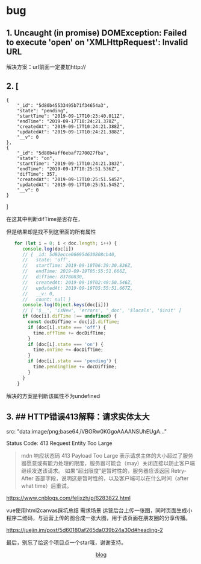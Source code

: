 # bug


## 1. Uncaught (in promise) DOMException: Failed to execute 'open' on 'XMLHttpRequest': Invalid URL

解决方案：url前面一定要加http://

## 2. [
    {
        "_id": "5d80b45533495b71f34654a3",
        "state": "pending",
        "startTime": "2019-09-17T10:23:40.011Z",
        "endTime": "2019-09-17T10:24:21.378Z",
        "createdAt": "2019-09-17T10:24:21.388Z",
        "updatedAt": "2019-09-17T10:24:21.388Z",
        "__v": 0
    },
    {
        "_id": "5d80b4aff6ebaf7270027fba",
        "state": "on",
        "startTime": "2019-09-17T10:24:21.383Z",
        "endTime": "2019-09-17T10:25:51.536Z",
        "difTime": 357,
        "createdAt": "2019-09-17T10:25:51.545Z",
        "updatedAt": "2019-09-17T10:25:51.545Z",
        "__v": 0
    }
]

在这其中判断difTime是否存在，

但是结果却是找不到这里面的所有属性


```js
   for (let i = 0; i < doc.length; i++) {
      console.log(doc[i])
      // { _id: 5d82ecce066954630808cb40,
      //   state: 'off',
      //   startTime: 2019-09-18T06:39:30.836Z,
      //   endTime: 2019-09-19T05:55:51.666Z,
      //   difTime: 83780830,
      //   createdAt: 2019-09-19T02:49:50.546Z,
      //   updatedAt: 2019-09-19T05:55:51.667Z,
      //   __v: 0,
      //   count: null }
      console.log(Object.keys(doc[i]))
      // [ '$__', 'isNew', 'errors', '_doc', '$locals', '$init' ]
      if (doc[i].difTime !== undefined) {
        const docDifTime = doc[i].difTime;
        if (doc[i].state === 'off') {
          time.offTime += docDifTime;
        }
        if (doc[i].state === 'on') {
          time.onTime += docDifTime;
        }
        if (doc[i].state === 'pending') {
          time.pendingTime += docDifTime;
        }
      }
    }
```
解决的方案是判断该属性不为undefined

## 3. ## HTTP错误413解释：请求实体太大

src: "data:image/png;base64,iVBORw0KGgoAAAANSUhEUgA..."

Status Code: 413 Request Entity Too Large

> mdn
> 响应状态码 413 Payload Too Large 表示请求主体的大小超过了服务器愿意或有能力处理的限度，服务器可能会（may）关闭连接以防止客户端继续发送该请求。
> 如果“超出限度”是暂时性的，服务器应该返回  Retry-After 首部字段，说明这是暂时性的，以及客户端可以在什么时间（after what time）后重试。



https://www.cnblogs.com/felixzh/p/6283822.html


vue使用html2canvas踩坑总结
需求场景
运营后台上传一张图，同时页面生成小程序二维码，与运营上传的图合成一张大图，用于该页面在朋友圈的分享传播。

https://juejin.im/post/5d60180af265da039b24a30d#heading-2


最后，别忘了给这个项目点一个star哦，谢谢支持。

[blog](https://github.com/qiufeihong2018/vuepress-blog)



<style scoped>
    p:nth-last-child(2) {
        text-align: center
    }
</style>
